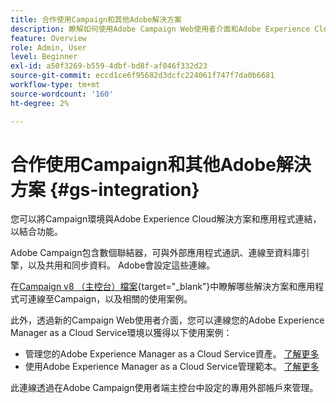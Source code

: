 ```yaml
---
title: 合作使用Campaign和其他Adobe解決方案
description: 瞭解如何使用Adobe Campaign Web使用者介面和Adobe Experience Cloud解決方案與應用程式
feature: Overview
role: Admin, User
level: Beginner
exl-id: a50f3269-b559-4dbf-bd8f-af046f332d23
source-git-commit: eccd1ce6f95682d3dcfc224061f747f7da0b6681
workflow-type: tm+mt
source-wordcount: '160'
ht-degree: 2%

---
```



# 合作使用Campaign和其他Adobe解決方案 {#gs-integration}

您可以將Campaign環境與Adobe Experience Cloud解決方案和應用程式連結，以結合功能。

Adobe Campaign包含數個聯結器，可與外部應用程式通訊、連線至資料庫引擎，以及共用和同步資料。 Adobe會設定這些連線。

在[Campaign v8 （主控台）檔案](https://experienceleague.adobe.com/docs/campaign/campaign-v8/connect/integration.html){target="_blank"}中瞭解哪些解決方案和應用程式可連線至Campaign，以及相關的使用案例。

此外，透過新的Campaign Web使用者介面，您可以連線您的Adobe Experience Manager as a Cloud Service環境以獲得以下使用案例：

* 管理您的Adobe Experience Manager as a Cloud Service資產。 [了解更多](aem-assets.md)
* 使用Adobe Experience Manager as a Cloud Service管理範本。 [了解更多](aem-content.md)

此連線透過在Adobe Campaign使用者端主控台中設定的專用外部帳戶來管理。
